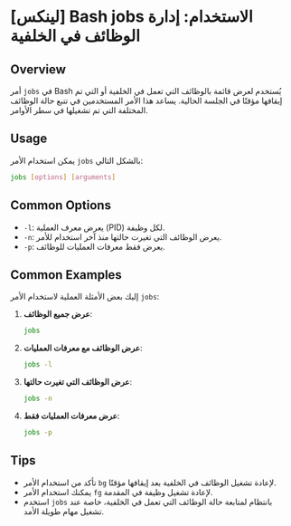 # [لينكس] Bash jobs الاستخدام: إدارة الوظائف في الخلفية

## Overview
أمر `jobs` في Bash يُستخدم لعرض قائمة بالوظائف التي تعمل في الخلفية أو التي تم إيقافها مؤقتًا في الجلسة الحالية. يساعد هذا الأمر المستخدمين في تتبع حالة الوظائف المختلفة التي تم تشغيلها في سطر الأوامر.

## Usage
يمكن استخدام الأمر `jobs` بالشكل التالي:

```bash
jobs [options] [arguments]
```

## Common Options
- `-l`: يعرض معرف العملية (PID) لكل وظيفة.
- `-n`: يعرض الوظائف التي تغيرت حالتها منذ آخر استخدام للأمر.
- `-p`: يعرض فقط معرفات العمليات للوظائف.

## Common Examples
إليك بعض الأمثلة العملية لاستخدام الأمر `jobs`:

1. **عرض جميع الوظائف**:
   ```bash
   jobs
   ```

2. **عرض الوظائف مع معرفات العمليات**:
   ```bash
   jobs -l
   ```

3. **عرض الوظائف التي تغيرت حالتها**:
   ```bash
   jobs -n
   ```

4. **عرض معرفات العمليات فقط**:
   ```bash
   jobs -p
   ```

## Tips
- تأكد من استخدام الأمر `bg` لإعادة تشغيل الوظائف في الخلفية بعد إيقافها مؤقتًا.
- يمكنك استخدام الأمر `fg` لإعادة تشغيل وظيفة في المقدمة.
- استخدم `jobs` بانتظام لمتابعة حالة الوظائف التي تعمل في الخلفية، خاصة عند تشغيل مهام طويلة الأمد.
